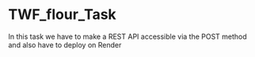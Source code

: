 # TWF_flour_Task
In this task we have to  make a REST API accessible via the POST method and also have to deploy on Render
